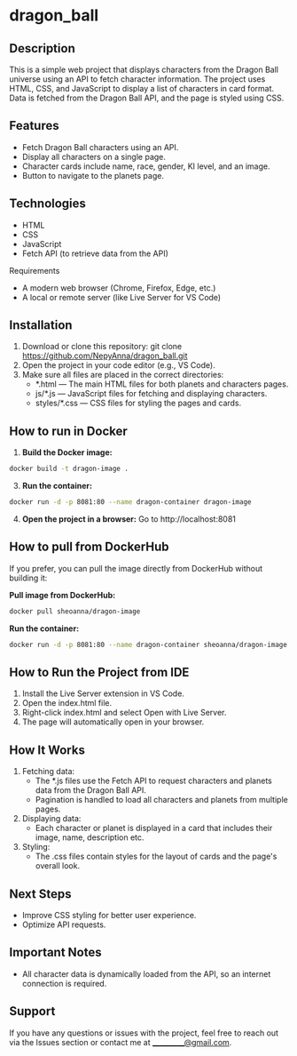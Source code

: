 # dragon_ball
Description
-------------------------------------------------------------------------
This is a simple web project that displays characters 
from the Dragon Ball universe using an API to fetch character 
information. The project uses HTML, CSS, and JavaScript to display 
a list of characters in card format. Data is fetched from the Dragon 
Ball API, and the page is styled using CSS.

Features
-------------------------------------------------------------------------
* Fetch Dragon Ball characters using an API.
* Display all characters on a single page.
* Character cards include name, race, gender, KI level, and an image.
* Button to navigate to the planets page.

Technologies
-------------------------------------------------------------------------
* HTML
* CSS
* JavaScript
* Fetch API (to retrieve data from the API)

Requirements
* A modern web browser (Chrome, Firefox, Edge, etc.)
* A local or remote server (like Live Server for VS Code)

Installation
-------------------------------------------------------------------------
1. Download or clone this repository:
    git clone https://github.com/NepyAnna/dragon_ball.git
2. Open the project in your code editor (e.g., VS Code).
3. Make sure all files are placed in the correct directories:
    * *.html — The main HTML files for both planets and characters pages.
    * js/*.js — JavaScript files for fetching and displaying characters.
    * styles/*.css — CSS files for styling the pages and cards.

How to run in Docker
-------------------------------------------------------------------------
1. **Build the Docker image:**
```bash
docker build -t dragon-image .
```
3. **Run the container:**
```bash
docker run -d -p 8081:80 --name dragon-container dragon-image
```
4. **Open the project in a browser:**
   Go to http://localhost:8081

How to pull from DockerHub
-------------------------------------------------------------------------
If you prefer, you can pull the image directly from DockerHub without building it:

**Pull image from DockerHub:**
```bash
docker pull sheoanna/dragon-image
```
**Run the container:**

```bash
docker run -d -p 8081:80 --name dragon-container sheoanna/dragon-image
```

How to Run the Project from IDE
-------------------------------------------------------------------------
1. Install the Live Server extension in VS Code.
2. Open the index.html file.
3. Right-click index.html and select Open with Live Server.
4. The page will automatically open in your browser.

How It Works
-------------------------------------------------------------------------
1. Fetching data:
    * The *.js files use the Fetch API to request characters and planets data 
    from the Dragon Ball API.
    * Pagination is handled to load all characters and planets from multiple pages.
2. Displaying data:
    * Each character or planet is displayed in a card that includes their image, 
    name, description etc.
3. Styling:
    * The .css files contain styles for the layout of cards and the page's overall look.

Next Steps
-------------------------------------------------------------------------
* Improve CSS styling for better user experience.
* Optimize API requests.

Important Notes
-------------------------------------------------------------------------
* All character data is dynamically loaded from the API, so an internet 
connection is required.

Support
-------------------------------------------------------------------------
If you have any questions or issues with the project, feel free to reach 
out via the Issues section or contact me at _________@gmail.com.
